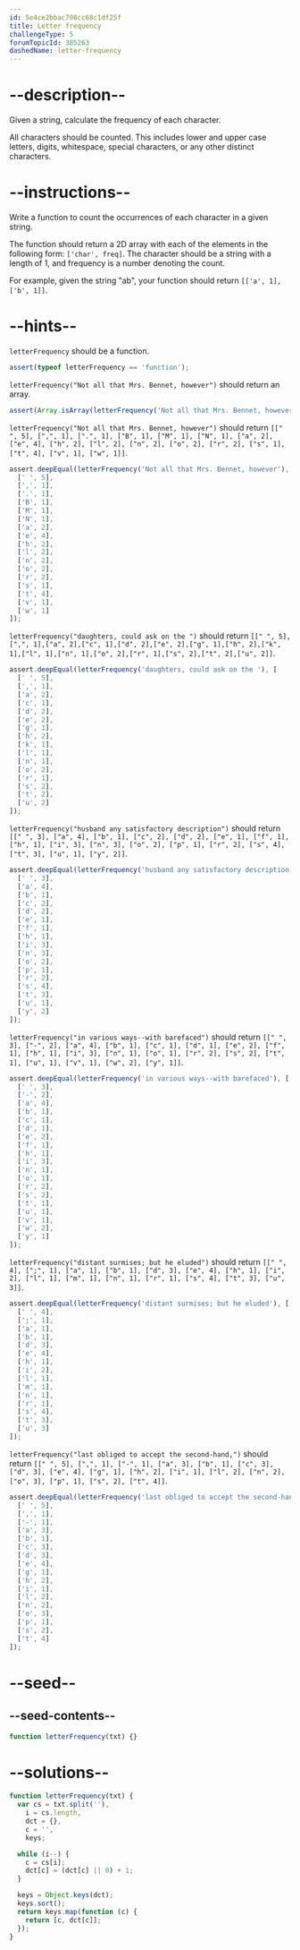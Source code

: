 ```yaml
---
id: 5e4ce2bbac708cc68c1df25f
title: Letter frequency
challengeType: 5
forumTopicId: 385263
dashedName: letter-frequency
---
```


# --description--

Given a string, calculate the frequency of each character.

All characters should be counted. This includes lower and upper case letters, digits, whitespace, special characters, or any other distinct characters.

# --instructions--

Write a function to count the occurrences of each character in a given string.

The function should return a 2D array with each of the elements in the following form: `['char', freq]`. The character should be a string with a length of 1, and frequency is a number denoting the count.

For example, given the string "ab", your function should return `[['a', 1], ['b', 1]]`.

# --hints--

`letterFrequency` should be a function.

```js
assert(typeof letterFrequency == 'function');
```

`letterFrequency("Not all that Mrs. Bennet, however")` should return an array.

```js
assert(Array.isArray(letterFrequency('Not all that Mrs. Bennet, however')));
```

`letterFrequency("Not all that Mrs. Bennet, however")` should return `[[" ", 5], [",", 1], [".", 1], ["B", 1], ["M", 1], ["N", 1], ["a", 2], ["e", 4], ["h", 2], ["l", 2], ["n", 2], ["o", 2], ["r", 2], ["s", 1], ["t", 4], ["v", 1], ["w", 1]]`.

```js
assert.deepEqual(letterFrequency('Not all that Mrs. Bennet, however'), [
  [' ', 5],
  [',', 1],
  ['.', 1],
  ['B', 1],
  ['M', 1],
  ['N', 1],
  ['a', 2],
  ['e', 4],
  ['h', 2],
  ['l', 2],
  ['n', 2],
  ['o', 2],
  ['r', 2],
  ['s', 1],
  ['t', 4],
  ['v', 1],
  ['w', 1]
]);
```

`letterFrequency("daughters, could ask on the ")` should return `[[" ", 5],[",", 1],["a", 2],["c", 1],["d", 2],["e", 2],["g", 1],["h", 2],["k", 1],["l", 1],["n", 1],["o", 2],["r", 1],["s", 2],["t", 2],["u", 2]]`.

```js
assert.deepEqual(letterFrequency('daughters, could ask on the '), [
  [' ', 5],
  [',', 1],
  ['a', 2],
  ['c', 1],
  ['d', 2],
  ['e', 2],
  ['g', 1],
  ['h', 2],
  ['k', 1],
  ['l', 1],
  ['n', 1],
  ['o', 2],
  ['r', 1],
  ['s', 2],
  ['t', 2],
  ['u', 2]
]);
```

`letterFrequency("husband any satisfactory description")` should return `[[" ", 3], ["a", 4], ["b", 1], ["c", 2], ["d", 2], ["e", 1], ["f", 1], ["h", 1], ["i", 3], ["n", 3], ["o", 2], ["p", 1], ["r", 2], ["s", 4], ["t", 3], ["u", 1], ["y", 2]]`.

```js
assert.deepEqual(letterFrequency('husband any satisfactory description'), [
  [' ', 3],
  ['a', 4],
  ['b', 1],
  ['c', 2],
  ['d', 2],
  ['e', 1],
  ['f', 1],
  ['h', 1],
  ['i', 3],
  ['n', 3],
  ['o', 2],
  ['p', 1],
  ['r', 2],
  ['s', 4],
  ['t', 3],
  ['u', 1],
  ['y', 2]
]);
```

`letterFrequency("in various ways--with barefaced")` should return `[[" ", 3], ["-", 2], ["a", 4], ["b", 1], ["c", 1], ["d", 1], ["e", 2], ["f", 1], ["h", 1], ["i", 3], ["n", 1], ["o", 1], ["r", 2], ["s", 2], ["t", 1], ["u", 1], ["v", 1], ["w", 2], ["y", 1]]`.

```js
assert.deepEqual(letterFrequency('in various ways--with barefaced'), [
  [' ', 3],
  ['-', 2],
  ['a', 4],
  ['b', 1],
  ['c', 1],
  ['d', 1],
  ['e', 2],
  ['f', 1],
  ['h', 1],
  ['i', 3],
  ['n', 1],
  ['o', 1],
  ['r', 2],
  ['s', 2],
  ['t', 1],
  ['u', 1],
  ['v', 1],
  ['w', 2],
  ['y', 1]
]);
```

`letterFrequency("distant surmises; but he eluded")` should return `[[" ", 4], [";", 1], ["a", 1], ["b", 1], ["d", 3], ["e", 4], ["h", 1], ["i", 2], ["l", 1], ["m", 1], ["n", 1], ["r", 1], ["s", 4], ["t", 3], ["u", 3]]`.

```js
assert.deepEqual(letterFrequency('distant surmises; but he eluded'), [
  [' ', 4],
  [';', 1],
  ['a', 1],
  ['b', 1],
  ['d', 3],
  ['e', 4],
  ['h', 1],
  ['i', 2],
  ['l', 1],
  ['m', 1],
  ['n', 1],
  ['r', 1],
  ['s', 4],
  ['t', 3],
  ['u', 3]
]);
```

`letterFrequency("last obliged to accept the second-hand,")` should return `[[" ", 5], [",", 1], ["-", 1], ["a", 3], ["b", 1], ["c", 3], ["d", 3], ["e", 4], ["g", 1], ["h", 2], ["i", 1], ["l", 2], ["n", 2], ["o", 3], ["p", 1], ["s", 2], ["t", 4]]`.

```js
assert.deepEqual(letterFrequency('last obliged to accept the second-hand,'), [
  [' ', 5],
  [',', 1],
  ['-', 1],
  ['a', 3],
  ['b', 1],
  ['c', 3],
  ['d', 3],
  ['e', 4],
  ['g', 1],
  ['h', 2],
  ['i', 1],
  ['l', 2],
  ['n', 2],
  ['o', 3],
  ['p', 1],
  ['s', 2],
  ['t', 4]
]);
```

# --seed--

## --seed-contents--

```js
function letterFrequency(txt) {}
```

# --solutions--

```js
function letterFrequency(txt) {
  var cs = txt.split(''),
    i = cs.length,
    dct = {},
    c = '',
    keys;

  while (i--) {
    c = cs[i];
    dct[c] = (dct[c] || 0) + 1;
  }

  keys = Object.keys(dct);
  keys.sort();
  return keys.map(function (c) {
    return [c, dct[c]];
  });
}
```
